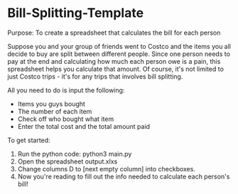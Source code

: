 # Bill-Splitting-Template
Purpose: To create a spreadsheet that calculates the bill for each person

Suppose you and your group of friends went to Costco and the items you all decide to buy are split between different people. Since one person needs to pay at the end and calculating how much each person owe is a pain, this spreadsheet helps you calculate that amount. Of course, it's not limited to just Costco trips - it's for any trips that involves bill splitting. 

All you need to do is input the following: 
* Items you guys bought
* The number of each item
* Check off who bought what item
* Enter the total cost and the total amount paid

To get started: 
1. Run the python code: python3 main.py
2. Open the spreadsheet output.xlxs
3. Change columns D to [next empty column] into checkboxes.
4. Now you're reading to fill out the info needed to calculate each person's bill! 
